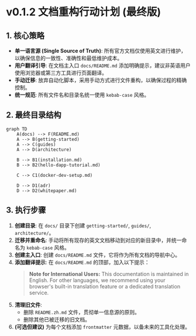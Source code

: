 # v0.1.2 文档重构行动计划 (最终版)

## 1. 核心策略

- **单一语言源 (Single Source of Truth)**: 所有官方文档仅使用英文进行维护，以确保信息的一致性、准确性和最低维护成本。
- **用户翻译引导**: 在文档主入口 `docs/README.md` 添加明确提示，建议非英语用户使用浏览器或第三方工具进行页面翻译。
- **手动迁移**: 放弃自动化脚本，采用手动方式进行文件重构，以确保过程的精确控制。
- **统一规范**: 所有文件名和目录名统一使用 `kebab-case` 风格。

## 2. 最终目录结构

```mermaid
graph TD
    A(docs) --> F(README.md)
    A --> B(getting-started)
    A --> C(guides)
    A --> D(architecture)

    B --> B1(installation.md)
    B --> B2(hello-dapp-tutorial.md)

    C --> C1(docker-dev-setup.md)

    D --> D1(adr)
    D --> D2(whitepaper.md)
```

## 3. 执行步骤

1.  **创建目录**: 在 `docs/` 目录下创建 `getting-started/`, `guides/`, `architecture/`。
2.  **迁移并重命名**: 手动将所有现存的英文文档移动到对应的新目录中，并统一命名为 `kebab-case` 风格。
3.  **创建主入口**: 创建 `docs/README.md` 文件，它将作为所有文档的导航中心。
4.  **添加翻译提示**: 在 `docs/README.md` 的顶部，加入以下提示：
    > **Note for International Users:** This documentation is maintained in English. For other languages, we recommend using your browser's built-in translation feature or a dedicated translation service.
5.  **清理旧文件**:
    - 删除 `README.zh.md` 文件，贯彻单一信息源的原则。
    - 删除其他已被迁移的旧文档。
6.  **(可选但建议)** 为每个文档添加 `frontmatter` 元数据，以备未来的工具化处理。
